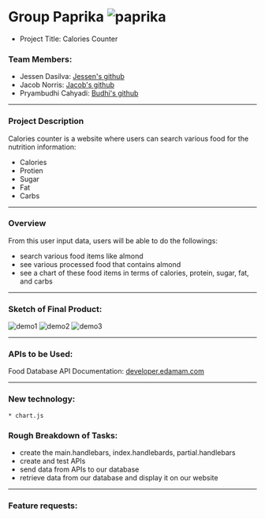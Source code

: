 # Group Paprika ![paprika](https://tse3.mm.bing.net/th?id=OIP.05wWJaolx2HaQp6woQTGMgHaKA&pid=Api&P=0&w=50&h=50)
* Project Title: Calories Counter

### Team Members:
- Jessen Dasilva: [Jessen's github](https://github.com/jessendasilva1)
- Jacob Norris: [Jacob's github](https://github.com/Jacob-2k0)
- Pryambudhi Cahyadi: [Budhi's github](https://github.com/tiger2877)

- - -

### Project Description
Calories counter is a website where users can search various food for the nutrition information: 
* Calories
* Protien
* Sugar
* Fat
* Carbs

- - -

### Overview

From this user input data, users will be able to do the followings:
* search various food items like almond
* see various processed food that contains almond
* see a chart of these food items in terms of calories, protein, sugar, fat, and carbs

- - -

### Sketch of Final Product: 
![demo1](https://github.com/tiger2877/paprika/blob/master/public/images/demo1.JPG)
![demo2](https://github.com/tiger2877/paprika/blob/master/public/images/demo2.JPG)
![demo3](https://github.com/tiger2877/paprika/blob/master/public/images/demo3.JPG)
- - -

### APIs to be Used:
Food Database API Documentation: [developer.edamam.com](https://developer.edamam.com/food-database-api-docs)
    
 - - -  
 ### New technology:
    * chart.js
    
### Rough Breakdown of Tasks:
* create the main.handlebars, index.handlebards, partial.handlebars
* create and test APIs
* send data from APIs to our database
* retrieve data from our database and display it on our website

- - -

### Feature requests:
